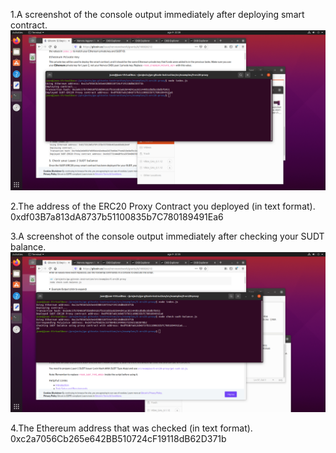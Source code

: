 1.A screenshot of the console output immediately after deploying smart contract.
<img src="https://github.com/jcervante/CBKTASKs/blob/main/TASK05/img7.png"/>

2.The address of the ERC20 Proxy Contract you deployed (in text format).<br>
0xdf03B7a813dA8737b51100835b7C780189491Ea6

3.A screenshot of the console output immediately after checking your SUDT balance.
<img src="https://github.com/jcervante/CBKTASKs/blob/main/TASK05/img8.png"/>

4.The Ethereum address that was checked (in text format).<br>
0xc2a7056Cb265e642BB510724cF19118dB62D371b


